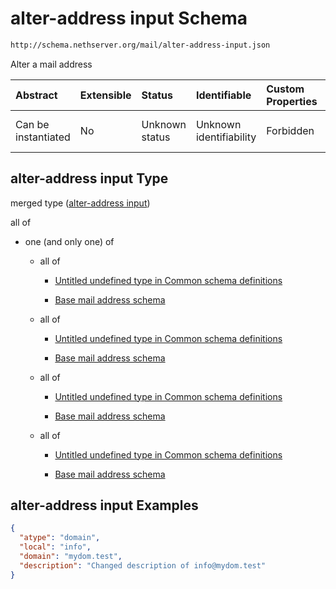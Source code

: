 # alter-address input Schema

```txt
http://schema.nethserver.org/mail/alter-address-input.json
```

Alter a mail address

| Abstract            | Extensible | Status         | Identifiable            | Custom Properties | Additional Properties | Access Restrictions | Defined In                                                                       |
| :------------------ | :--------- | :------------- | :---------------------- | :---------------- | :-------------------- | :------------------ | :------------------------------------------------------------------------------- |
| Can be instantiated | No         | Unknown status | Unknown identifiability | Forbidden         | Allowed               | none                | [alter-address-input.json](mail/alter-address-input.json "open original schema") |

## alter-address input Type

merged type ([alter-address input](alter-address-input.md))

all of

*   one (and only one) of

    *   all of

        *   [Untitled undefined type in Common schema definitions](mail-defs-mail-address-change-request-oneof-0-allof-0.md "check type definition")

        *   [Base mail address schema](mail-defs-base-mail-address-schema.md "check type definition")

    *   all of

        *   [Untitled undefined type in Common schema definitions](mail-defs-mail-address-change-request-oneof-1-allof-0.md "check type definition")

        *   [Base mail address schema](mail-defs-base-mail-address-schema.md "check type definition")

    *   all of

        *   [Untitled undefined type in Common schema definitions](mail-defs-mail-address-change-request-oneof-2-allof-0.md "check type definition")

        *   [Base mail address schema](mail-defs-base-mail-address-schema.md "check type definition")

    *   all of

        *   [Untitled undefined type in Common schema definitions](mail-defs-mail-address-change-request-oneof-3-allof-0.md "check type definition")

        *   [Base mail address schema](mail-defs-base-mail-address-schema.md "check type definition")

## alter-address input Examples

```json
{
  "atype": "domain",
  "local": "info",
  "domain": "mydom.test",
  "description": "Changed description of info@mydom.test"
}
```
